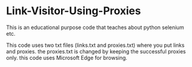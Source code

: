 # Link-Visitor-Using-Proxies
This is an educational purpose code that teaches about python selenium etc. 

This code uses two txt files (links.txt and proxies.txt) where you put links and proxies. 
the proxies.txt is changed by keeping the successful proxies only. 
this code uses Microsoft Edge for browsing. 
